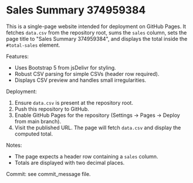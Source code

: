 # Sales Summary 374959384

This is a single-page website intended for deployment on GitHub Pages. It fetches `data.csv` from the repository root, sums the `sales` column, sets the page title to "Sales Summary 374959384", and displays the total inside the `#total-sales` element.

Features:
- Uses Bootstrap 5 from jsDelivr for styling.
- Robust CSV parsing for simple CSVs (header row required).
- Displays CSV preview and handles small irregularities.

Deployment:
1. Ensure `data.csv` is present at the repository root.
2. Push this repository to GitHub.
3. Enable GitHub Pages for the repository (Settings -> Pages -> Deploy from main branch).
4. Visit the published URL. The page will fetch `data.csv` and display the computed total.

Notes:
- The page expects a header row containing a `sales` column.
- Totals are displayed with two decimal places.

Commit: see commit_message file.